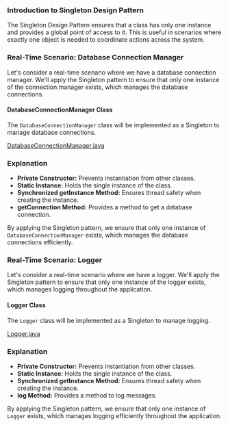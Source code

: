 ### Introduction to Singleton Design Pattern

The Singleton Design Pattern ensures that a class has only one instance and provides a global point of access to it. This is useful in scenarios where exactly one object is needed to coordinate actions across the system.

### Real-Time Scenario: Database Connection Manager

Let's consider a real-time scenario where we have a database connection manager. We'll apply the Singleton pattern to ensure that only one instance of the connection manager exists, which manages the database connections.

#### DatabaseConnectionManager Class

The `DatabaseConnectionManager` class will be implemented as a Singleton to manage database connections.

[DatabaseConnectionManager.java](../../../java/src/awesome/lld/design/patterns/singleton/DatabaseConnectionManager.java)


### Explanation

- **Private Constructor:** Prevents instantiation from other classes.
- **Static Instance:** Holds the single instance of the class.
- **Synchronized getInstance Method:** Ensures thread safety when creating the instance.
- **getConnection Method:** Provides a method to get a database connection.

By applying the Singleton pattern, we ensure that only one instance of `DatabaseConnectionManager` exists, which manages the database connections efficiently.


### Real-Time Scenario: Logger

Let's consider a real-time scenario where we have a logger. We'll apply the Singleton pattern to ensure that only one instance of the logger exists, which manages logging throughout the application.

#### Logger Class

The `Logger` class will be implemented as a Singleton to manage logging.

[Logger.java](../../../java/src/awesome/lld/design/patterns/singleton/Logger.java)


### Explanation

- **Private Constructor:** Prevents instantiation from other classes.
- **Static Instance:** Holds the single instance of the class.
- **Synchronized getInstance Method:** Ensures thread safety when creating the instance.
- **log Method:** Provides a method to log messages.

By applying the Singleton pattern, we ensure that only one instance of `Logger` exists, which manages logging efficiently throughout the application.